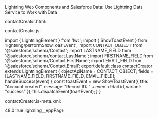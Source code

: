
Lightning Web Components and Salesforce Data:  Use Lightning Data Service to Work with Data


contactCreator.html: 
<template>
    <lightning-card>
        <lightning-record-form
            object-api-name={objectApiName}
            fields={fields}
            onsuccess={handleSuccess}>
        </lightning-record-form>
    </lightning-card>
</template>

contactCreator.js:

import { LightningElement } from 'lwc';
import { ShowToastEvent } from 'lightning/platformShowToastEvent';
import CONTACT_OBJECT from '@salesforce/schema/Contact';
import LASTNAME_FIELD from '@salesforce/schema/contact.LastName';
import FIRSTNAME_FIELD from '@salesforce/schema/Contact.FirstName';
import EMAIL_FIELD from '@salesforce/schema/Contact.Email';
export default class contactCreator extends LightningElement {
    objectApiName = CONTACT_OBJECT;
    fields = [LASTNAME_FIELD, FIRSTNAME_FIELD, EMAIL_FIELD];
    handleSuccess(event) {
        const toastEvent = new ShowToastEvent({
            title: "Account created",
            message: "Record ID: " + event.detail.id,
            variant: "success"
        });
        this.dispatchEvent(toastEvent);
    }
}


contactCreator.js-meta.xml:


<?xml version="1.0" encoding="UTF-8"?>
<LightningComponentBundle xmlns="http://soap.sforce.com/2006/04/metadata">
    <apiVersion>48.0</apiVersion>
    <isExposed>true</isExposed>
    <targets>
        <target>lightning__AppPage</target>
    </targets>
</LightningComponentBundle>
